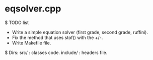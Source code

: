 # eqsolver.cpp
$ TODO list
- Write a simple equation solver (first grade, second grade, ruffini).
- Fix the method that uses stof() with the +/-.
- Write Makefile file.

$ Dirs:
src/ : classes code.
include/ : headers file.
